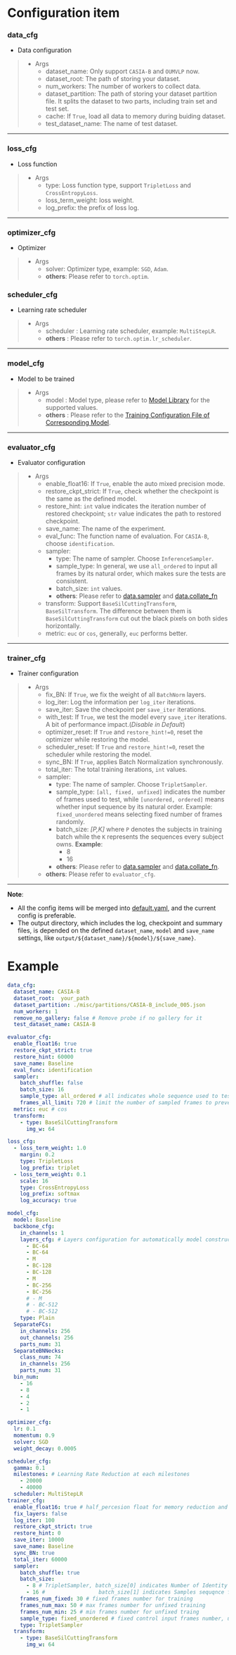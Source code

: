 # Configuration item

### data_cfg
* Data configuration
>
>  * Args
>     * dataset_name: Only support `CASIA-B` and `OUMVLP` now.
>     * dataset_root: The path of storing your dataset.
>     * num_workers: The number of workers to collect data.
>     * dataset_partition: The path of storing your dataset partition file. It splits the dataset to two parts, including train set and test set.
>     * cache: If `True`, load all data to memory during buiding dataset.
>     * test_dataset_name: The name of test dataset. 
----

### loss_cfg
* Loss function
>  * Args
>     * type: Loss function type, support `TripletLoss` and `CrossEntropyLoss`.
>     * loss_term_weight: loss weight.
>     * log_prefix: the prefix of loss log.

----
### optimizer_cfg
* Optimizer
>  * Args
>     * solver: Optimizer type, example: `SGD`, `Adam`.
>     * **others**: Please refer to `torch.optim`.


### scheduler_cfg
* Learning rate scheduler
>  * Args
>     * scheduler : Learning rate scheduler, example: `MultiStepLR`.
>     * **others** : Please refer to `torch.optim.lr_scheduler`.
----
### model_cfg
* Model to be trained
>  * Args
>     * model : Model type, please refer to [Model Library](../opengait/modeling/models) for the supported values.
>     * **others** : Please refer to the [Training Configuration File of Corresponding Model](../config).
----
### evaluator_cfg
* Evaluator configuration
>  * Args
>     * enable_float16: If `True`, enable the auto mixed precision mode.
>     * restore_ckpt_strict: If `True`, check whether the checkpoint is the same as the defined model.
>     * restore_hint: `int` value indicates the iteration number of restored checkpoint; `str` value indicates the path to restored checkpoint.
>     * save_name: The name of the experiment.
>     * eval_func: The function name of evaluation. For `CASIA-B`, choose `identification`.
>     * sampler:
>       - type: The name of sampler. Choose `InferenceSampler`.
>       - sample_type: In general, we use `all_ordered` to input all frames by its natural order, which makes sure the tests are consistent.
>       - batch_size: `int` values.
>       - **others**: Please refer to [data.sampler](../opengait/data/sampler.py) and [data.collate_fn](../opengait/data/collate_fn.py)
>     * transform: Support `BaseSilCuttingTransform`, `BaseSilTransform`. The difference between them is `BaseSilCuttingTransform` cut out the black pixels on both sides horizontally.
>     * metric: `euc` or `cos`, generally, `euc` performs better.

----
### trainer_cfg
* Trainer configuration
>  * Args
>     * fix_BN: If `True`, we fix the weight of all `BatchNorm` layers.
>     * log_iter: Log the information per `log_iter` iterations.
>     * save_iter: Save the checkpoint per `save_iter` iterations.
>     * with_test: If `True`, we test the model every `save_iter` iterations. A bit of performance impact.(*Disable in Default*)
>     * optimizer_reset: If `True` and `restore_hint!=0`, reset the optimizer while restoring the model.
>     * scheduler_reset: If `True` and `restore_hint!=0`, reset the scheduler while restoring the model.
>     * sync_BN: If `True`, applies Batch Normalization synchronously.
>     * total_iter: The total training iterations, `int` values.
>     * sampler:
>       - type: The name of sampler. Choose `TripletSampler`.
>       - sample_type: `[all, fixed, unfixed]` indicates the number of frames used to test, while `[unordered, ordered]` means whether input sequence by its natural order. Example: `fixed_unordered` means selecting fixed number of frames randomly.
>       - batch_size: *[P,K]* where `P` denotes the subjects in training batch while the `K` represents the sequences every subject owns. **Example**:
>         - 8
>         - 16
>       - **others**: Please refer to [data.sampler](../opengait/data/sampler.py) and [data.collate_fn](../opengait/data/collate_fn.py).
>     * **others**: Please refer to `evaluator_cfg`.
---
**Note**: 
- All the config items will be merged into [default.yaml](../config/default.yaml), and the current config is preferable.
- The output directory, which includes the log, checkpoint and summary files, is depended on the defined `dataset_name`, `model` and `save_name` settings, like `output/${dataset_name}/${model}/${save_name}`.
# Example

```yaml
data_cfg:
  dataset_name: CASIA-B
  dataset_root:  your_path
  dataset_partition: ./misc/partitions/CASIA-B_include_005.json
  num_workers: 1
  remove_no_gallery: false # Remove probe if no gallery for it
  test_dataset_name: CASIA-B

evaluator_cfg:
  enable_float16: true
  restore_ckpt_strict: true
  restore_hint: 60000
  save_name: Baseline
  eval_func: identification
  sampler:
    batch_shuffle: false
    batch_size: 16
    sample_type: all_ordered # all indicates whole sequence used to test, while ordered means input sequence by its natural order; Other options:   fixed_unordered
    frames_all_limit: 720 # limit the number of sampled frames to prevent out of memory
  metric: euc # cos
  transform:
    - type: BaseSilCuttingTransform
      img_w: 64

loss_cfg:
  - loss_term_weight: 1.0
    margin: 0.2
    type: TripletLoss
    log_prefix: triplet
  - loss_term_weight: 0.1
    scale: 16
    type: CrossEntropyLoss
    log_prefix: softmax
    log_accuracy: true

model_cfg:
  model: Baseline
  backbone_cfg:
    in_channels: 1
    layers_cfg: # Layers configuration for automatically model construction
      - BC-64
      - BC-64
      - M
      - BC-128
      - BC-128
      - M
      - BC-256
      - BC-256
      # - M
      # - BC-512
      # - BC-512
    type: Plain
  SeparateFCs:
    in_channels: 256
    out_channels: 256
    parts_num: 31
  SeparateBNNecks:
    class_num: 74
    in_channels: 256
    parts_num: 31
  bin_num:
    - 16
    - 8
    - 4
    - 2
    - 1

optimizer_cfg:
  lr: 0.1
  momentum: 0.9
  solver: SGD
  weight_decay: 0.0005

scheduler_cfg:
  gamma: 0.1
  milestones: # Learning Rate Reduction at each milestones
    - 20000
    - 40000
  scheduler: MultiStepLR
trainer_cfg:
  enable_float16: true # half_percesion float for memory reduction and speedup
  fix_layers: false
  log_iter: 100
  restore_ckpt_strict: true
  restore_hint: 0
  save_iter: 10000
  save_name: Baseline
  sync_BN: true
  total_iter: 60000
  sampler:
    batch_shuffle: true
    batch_size:
      - 8 # TripletSampler, batch_size[0] indicates Number of Identity
      - 16 #                 batch_size[1] indicates Samples sequqnce for each Identity
    frames_num_fixed: 30 # fixed frames number for training
    frames_num_max: 50 # max frames number for unfixed training
    frames_num_min: 25 # min frames number for unfixed traing
    sample_type: fixed_unordered # fixed control input frames number, unordered for controlling order of input tensor; Other options: unfixed_ordered or all_ordered
    type: TripletSampler
  transform:
    - type: BaseSilCuttingTransform
      img_w: 64

```
